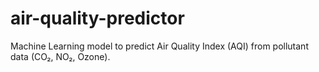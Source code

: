 # air-quality-predictor
Machine Learning model to predict Air Quality Index (AQI) from pollutant data (CO₂, NO₂, Ozone).
